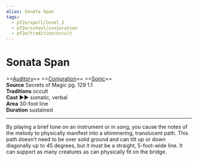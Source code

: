 ```yaml
---
alias: Sonata Span
tags:
  - pf2e/spell/level_2
  - pf2e/school/conjuration
  - pf2e/tradition/occult
---
```


# Sonata Span

==[Auditory](../../../Traits/Auditory.md)== ==[Conjuration](../../../Traits/Conjuration.md)== ==[Sonic](../../../Traits/Sonic.md)==  
__Source__ Secrets of Magic pg. 129 1.1  
**Traditions** occult  
**Cast** ►► somatic, verbal  
**Area** 30-foot line  
**Duration** sustained

---

By playing a brief tune on an instrument or in song, you cause the notes of the melody to physically manifest into a shimmering, translucent path. This path doesn't need to be over solid ground and can tilt up or down diagonally up to 45 degrees, but it must be a straight, 5-foot-wide line. It can support as many creatures as can physically fit on the bridge.
